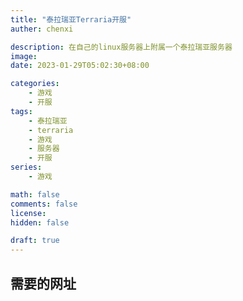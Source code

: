 ```yaml
---
title: "泰拉瑞亚Terraria开服"
auther: chenxi

description: 在自己的linux服务器上附属一个泰拉瑞亚服务器
image: 
date: 2023-01-29T05:02:30+08:00

categories:
    - 游戏
    - 开服
tags:
    - 泰拉瑞亚
    - terraria
    - 游戏
    - 服务器
    - 开服
series:
    - 游戏

math: false
comments: false
license: 
hidden: false

draft: true
---
```


## 需要的网址


